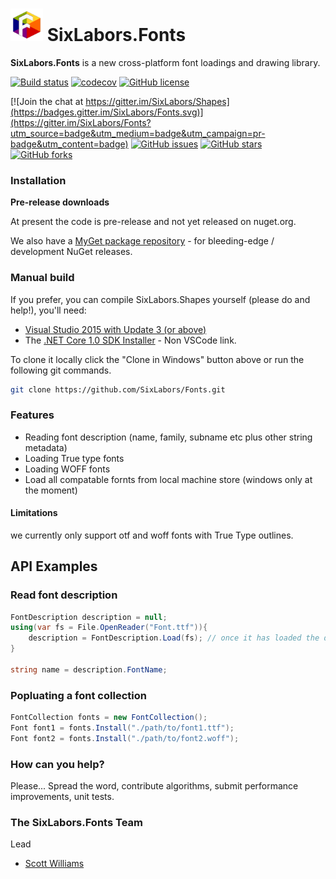 
#  <img src="icons/icon.png" width="52" height="52" /> SixLabors.Fonts

**SixLabors.Fonts** is a new cross-platform font loadings and drawing library.

[![Build status](https://ci.appveyor.com/api/projects/status/i91ikeleqhco6nqt/branch/master?svg=true)](https://ci.appveyor.com/project/tocsoft/fonts/branch/master)
[![codecov](https://codecov.io/gh/SixLabors/Fonts/branch/master/graph/badge.svg)](https://codecov.io/gh/SixLabors/Fonts)
[![GitHub license](https://img.shields.io/badge/license-Apache%202-blue.svg)](https://raw.githubusercontent.com/SixLabors/Fonts/master/LICENSE)

[![Join the chat at https://gitter.im/SixLabors/Shapes](https://badges.gitter.im/SixLabors/Fonts.svg)](https://gitter.im/SixLabors/Fonts?utm_source=badge&utm_medium=badge&utm_campaign=pr-badge&utm_content=badge)
[![GitHub issues](https://img.shields.io/github/issues/SixLabors/Fonts.svg)](https://github.com/SixLabors/Fonts/issues)
[![GitHub stars](https://img.shields.io/github/stars/SixLabors/Fonts.svg)](https://github.com/SixLabors/Fonts/stargazers)
[![GitHub forks](https://img.shields.io/github/forks/SixLabors/Fonts.svg)](https://github.com/SixLabors/Fonts/network)


### Installation

**Pre-release downloads**

At present the code is pre-release and not yet released on nuget.org.
<!--At present the code is pre-release we have initial pre-releases availible on [nuget](https://www.nuget.org/packages/SixLabors.Fonts/).-->

We also have a [MyGet package repository](https://www.myget.org/gallery/SixLabors) - for bleeding-edge / development NuGet releases.

### Manual build

If you prefer, you can compile SixLabors.Shapes yourself (please do and help!), you'll need:

- [Visual Studio 2015 with Update 3 (or above)](https://www.visualstudio.com/news/releasenotes/vs2015-update3-vs)
- The [.NET Core 1.0 SDK Installer](https://www.microsoft.com/net/core#windows) - Non VSCode link.

To clone it locally click the "Clone in Windows" button above or run the following git commands.

```bash
git clone https://github.com/SixLabors/Fonts.git
```

### Features
- Reading font description (name, family, subname etc plus other string metadata)
- Loading True type fonts
- Loading WOFF fonts
- Load all compatable fornts from local machine store (windows only at the moment)

#### Limitations
we currently only support otf and woff fonts with True Type outlines.

## API Examples

### Read font description

```c#
FontDescription description = null;
using(var fs = File.OpenReader("Font.ttf")){
    description = FontDescription.Load(fs); // once it has loaded the data the stream is no longer required and can be disposed off
}

string name = description.FontName;

```

### Popluating a font collection

```c#
FontCollection fonts = new FontCollection();
Font font1 = fonts.Install("./path/to/font1.ttf");
Font font2 = fonts.Install("./path/to/font2.woff");

```

### How can you help?

Please... Spread the word, contribute algorithms, submit performance improvements, unit tests. 

<!--
### Projects using SixLabors.Fonts

* [ImageSharp](https://github.com/jimBobSquarePants/ImageSharp) - cross platform, fully manged, image manipultion and drawing library.
-->

### The SixLabors.Fonts Team

Lead
- [Scott Williams](https://github.com/tocsoft)